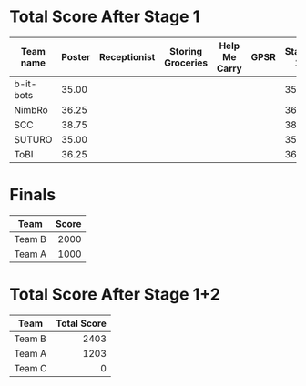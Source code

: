 # Total Score After Stage 1
| Team name | Poster | Receptionist | Storing Groceries | Help Me Carry | GPSR | Stage 1 | Rank |
| --------- | ------ | ------------ | ----------------- | ------------- | ---- | ------- | ---- |
| b-it-bots | 35.00  |              |                   |               |      | 35.00   | 4    |
| NimbRo    | 36.25  |              |                   |               |      | 36.25   | 2    |
| SCC       | 38.75  |              |                   |               |      | 38.75   | 1    |
| SUTURO    | 35.00  |              |                   |               |      | 35.00   | 4    |
| ToBI      | 36.25  |              |                   |               |      | 36.25   | 2    |



# Finals
|  Team  | Score |
| ------ | ----: |
| Team B |  2000 |
| Team A |  1000 |

# Total Score After Stage 1+2
|  Team  | Total Score |
| ------ | ----------: |
| Team B |        2403 |
| Team A |        1203 |
| Team C |           0 |





